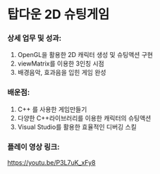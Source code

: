 # 탑다운 2D 슈팅게임

### 상세 업무 및 성과: 

1. OpenGL을 활용한 2D 캐릭터 생성 및 슈팅액션 구현
2. viewMatrix를 이용한 3인칭 시점
3. 배경음악, 효과음을 입힌 게임 완성 

### 배운점: 

1. C++ 를 사용한 게임만들기 
2. 다양한 C++라이브러리를 이용한 캐릭터의 슈팅액션 
3. Visual Studio를 활용한 효율적인 디버깅 스킬 

### 플레이 영상 링크: 
https://youtu.be/P3L7uK_xFy8
